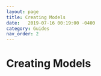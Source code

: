 ```yaml
---
layout: page
title: Creating Models
date:   2019-07-16 00:19:00 -0400
category: Guides
nav_order: 2
---
```

# Creating Models